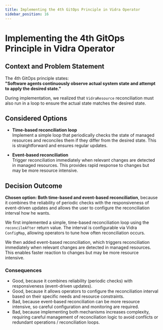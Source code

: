 ```yaml
---
title: Implementing the 4th GitOps Principle in Vidra Operator
sidebar_position: 16
---
```


# Implementing the 4th GitOps Principle in Vidra Operator

## Context and Problem Statement

The 4th GitOps principle states:  
**"Software agents continuously observe actual system state and attempt to apply the desired state."**

During implementation, we realized that `VidraResource` reconciliation must also run in a loop to ensure the actual state matches the desired state.

## Considered Options

* **Time-based reconciliation loop**  
    Implement a simple loop that periodically checks the state of managed resources and reconciles them if they differ from the desired state. This is straightforward and ensures regular updates.

* **Event-based reconciliation**  
    Trigger reconciliation immediately when relevant changes are detected in managed resources. This provides rapid response to changes but may be more resource intensive.

## Decision Outcome

**Chosen option: Both time-based and event-based reconciliation**, because it combines the reliability of periodic checks with the responsiveness of event-driven updates and allows the user to configure the reconciliation interval how he wants.

We first implemented a simple, time-based reconciliation loop using the `reconcileAfter` return value. The interval is configurable via Vidra `ConfigMap`, allowing operators to tune how often reconciliation occurs.

We then added event-based reconciliation, which triggers reconciliation immediately when relevant changes are detected in managed resources. This enables faster reaction to changes but may be more resource intensive.

### Consequences

* Good, because it combines reliability (periodic checks) with responsiveness (event-driven updates).
* Good, because it allows operators to configure the reconciliation interval based on their specific needs and resource constraints. 
* Bad, because event-based reconciliation can be more resource intensive, so careful configuration and monitoring are required.
* Bad, because implementing both mechanisms increases complexity, requiring careful management of reconciliation logic to avoid conflicts or redundant operations / reconciliation loops.

